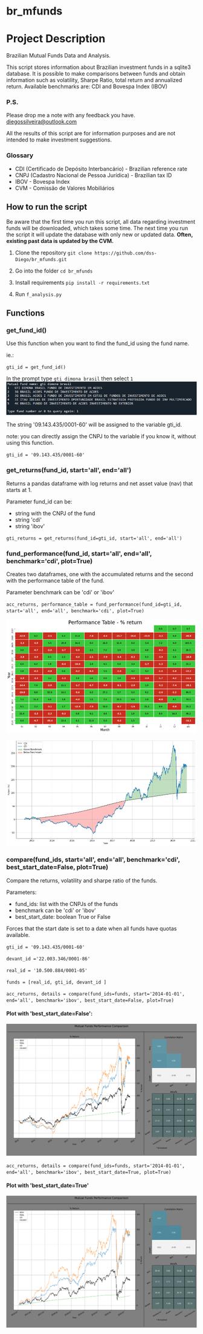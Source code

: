 # br_mfunds
# Project Description

Brazilian Mutual Funds Data and Analysis.

This script stores information about Brazilian investment funds in a sqlite3 database.
It is possible to make comparisons between funds and obtain information such as volatility, Sharpe Ratio, total return and annualized return.
Available benchmarks are: CDI and Bovespa Index (IBOV)

### P.S.
Please drop me a note with any feedback you have.
diegossilveira@outlook.com

All the results of this script are for information purposes and are not intended to make investment suggestions.

### Glossary
* CDI (Certificado de Depósito Interbancário) - Brazilian reference rate
* CNPJ (Cadastro Nacional de Pessoa Jurídica) - Brazilian tax ID
* IBOV - Bovespa Index
* CVM - Comissão de Valores Mobiliários

## How to run the script
Be aware that the first time you run this script, all data regarding investment funds will be downloaded, which takes some time.
The next time you run the script it will update the database with only new or updated data. **Often, existing past data is updated by the CVM.**

1. Clone the repository `git clone https://github.com/dss-Diego/br_mfunds.git`

2. Go into the folder `cd br_mfunds`

3. Install requirements `pip install -r requirements.txt`

4. Run `f_analysis.py`

## Functions
### get_fund_id()
Use this function when you want to find the fund_id using the fund name.

ie.:

`gti_id = get_fund_id()`

In the prompt type `gti dimona brasil` then select `1`
![get fund id](/get_fund_id_img.png)

The string '09.143.435/0001-60' will be assigned to the variable gti_id.

note: you can directly assign the CNPJ to the variable if you know it, without using this function.

`gti_id = '09.143.435/0001-60'`

### get_returns(fund_id, start='all', end='all')
Returns a pandas dataframe with log returns and net asset value (nav) that starts at 1.

Parameter fund_id can be:
* string with the CNPJ of the fund
* string 'cdi'
* string 'ibov'

`gti_returns = get_returns(fund_id=gti_id, start='all', end='all')`

### fund_performance(fund_id, start='all', end='all', benchmark='cdi', plot=True)
Creates two dataframes, one with the accumulated returns and the second with the performance table of the fund.

Parameter benchmark can be 'cdi' or 'ibov'

`acc_returns, performance_table = fund_performance(fund_id=gti_id, start='all', end='all', benchmark='cdi', plot=True)`

![performance table](/performance_table_fig.png)

![acc returns](/acc_returns_fig.png)

### compare(fund_ids, start='all', end='all', benchmark='cdi', best_start_date=False, plot=True)
Compare the returns, volatility and sharpe ratio of the funds.

Parameters:

* fund_ids: list with the CNPJs of the funds
* benchmark can be 'cdi' or 'ibov'
* best_start_date: boolean True or False

Forces that the start date is set to a date when all funds have quotas available.

`gti_id = '09.143.435/0001-60'`

`devant_id ='22.003.346/0001-86'`

`real_id = '10.500.884/0001-05'`

`funds = [real_id, gti_id, devant_id ]`

`acc_returns, details = compare(fund_ids=funds, start='2014-01-01', end='all', benchmark='ibov', best_start_date=False, plot=True)`

#### Plot with 'best_start_date=False':
![compare returns false best date](/compare_returns_false_best_date_fig.png)

`acc_returns, details = compare(fund_ids=funds, start='2014-01-01', end='all', benchmark='ibov', best_start_date=True, plot=True)`

#### Plot with 'best_start_date=True'
![compare returns true best date](/compare_returns_true_best_date_fig.png)
